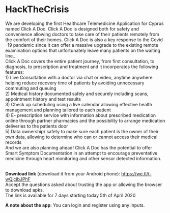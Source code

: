 # HackTheCrisis

We are developing the first Healthcare Telemedicine Application for Cyprus named Click A Doc. Click A Doc is designed both for safety and convenience allowing doctors to take care of their patients remotely from the comfort of their homes. Click A Doc is also a key response to the Covid -19 pandemic since it can offer a massive upgrade to the existing remote examination options that unfortunately leave many patients on the waiting line…
<br>Click A Doc covers the entire patient journey, from first consultation, to diagnosis, to prescription and treatment and it incorporates the following features:
<br>1) Live Consultation with a doctor via chat or video, anytime anywhere helping reduce recovery time of patients by avoiding unnecessary commuting and queuing
<br>2) Medical history documented safely and securely including scans, appointment history and test results
<br>3) Check up scheduling using a live calendar allowing effective health management and planning tailored to each patient
<br>4) E- prescription service with information about prescribed medication online through partner pharmacies and the possibility to arrange medication deliveries to the patients door
<br>5) Data ownership/ safety to make sure each patient is the owner of their own data, allowing to determine who can or cannot access their medical records
<br>And we are also planning ahead! Click A Doc has the potential to offer Smart Symptom Documentation in an attempt to encourage preventative medicine through heart monitoring and other sensor detected information.

<br>**Download link** (download it from your Android phone): https://we.tl/t-wQjcibJPhF
<br>Accept the questions asked about trusting the app or allowing the browser to download apks.
<br>The link is available for 7 days starting today 5th of April 2020

**A note about the app**: You can login and register using any inputs.
